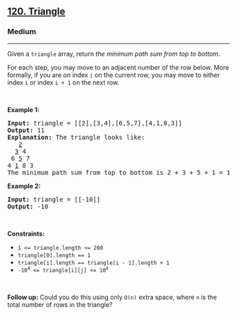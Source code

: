<h2><a href="https://leetcode.com/problems/triangle/">120. Triangle</a></h2><h3>Medium</h3><hr><div><p>Given a <code style="">triangle</code> array, return <em style="">the minimum path sum from top to bottom</em>.</p>

<p>For each step, you may move to an adjacent number of the row below. More formally, if you are on index <code style="">i</code> on the current row, you may move to either index <code style="">i</code> or index <code style="">i + 1</code> on the next row.</p>

<p>&nbsp;</p>
<p><strong>Example 1:</strong></p>

<pre style=""><strong>Input:</strong> triangle = [[2],[3,4],[6,5,7],[4,1,8,3]]
<strong>Output:</strong> 11
<strong>Explanation:</strong> The triangle looks like:
   <u>2</u>
  <u>3</u> 4
 6 <u>5</u> 7
4 <u>1</u> 8 3
The minimum path sum from top to bottom is 2 + 3 + 5 + 1 = 11 (underlined above).
</pre>

<p><strong>Example 2:</strong></p>

<pre style=""><strong>Input:</strong> triangle = [[-10]]
<strong>Output:</strong> -10
</pre>

<p>&nbsp;</p>
<p><strong>Constraints:</strong></p>

<ul>
	<li><code style="">1 &lt;= triangle.length &lt;= 200</code></li>
	<li><code style="">triangle[0].length == 1</code></li>
	<li><code style="">triangle[i].length == triangle[i - 1].length + 1</code></li>
	<li><code style="">-10<sup>4</sup> &lt;= triangle[i][j] &lt;= 10<sup>4</sup></code></li>
</ul>

<p>&nbsp;</p>
<strong>Follow up:</strong> Could you&nbsp;do this using only <code style="">O(n)</code> extra space, where <code style="">n</code> is the total number of rows in the triangle?</div>